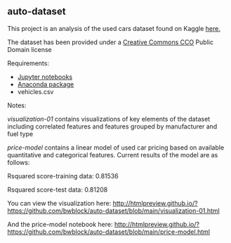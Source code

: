## auto-dataset

This project is an analysis of the used cars dataset found on Kaggle <a href="https://www.kaggle.com/austinreese/craigslist-carstrucks-data"> here.</a>

The dataset has been provided under a <a href="https://creativecommons.org/publicdomain/zero/1.0/">Creative Commons CCO</a> Public Domain license

Requirements:

- <a href="https://jupyter.org/"> Jupyter notebooks </a>
- <a href="https://www.anaconda.com/"> Anaconda package</a>
- vehicles.csv

Notes:

<i>visualization-01</i> contains visualizations of key elements of the dataset including correlated features and features grouped by manufacturer and fuel type

<i>price-model</i> contains a linear model of used car pricing based on available quantitative and categorical features. Current results of the model are as follows:

Rsquared score-training data:  0.81536

Rsquared score-test data:  0.81208

You can view the visualization here:  http://htmlpreview.github.io/?https://github.com/bwblock/auto-dataset/blob/main/visualization-01.html

And the price-model notebook here: http://htmlpreview.github.io/?https://github.com/bwblock/auto-dataset/blob/main/price-model.html